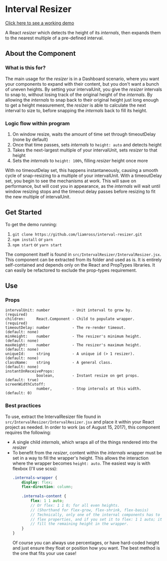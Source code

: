 # Interval Resizer

[Click here to see a working demo](https://liamross.github.io/interval-resizer/)

A React *resizer* which detects the height of its *internals*, then expands them
to the nearest multiple of a pre-defined interval.

## About the Component

### What is this for?
The main usage for the *resizer* is in a Dashboard scenario, where you want your
components to expand with their content, but you don't want a bunch of uneven
heights. By setting your intervalUnit, you give the *resizer* intervals to snap
to, without losing track of the original height of the *internals*. By allowing
the *internals* to snap back to their original height just long enough to get a
height measurement, the *resizer* is able to calculate the next interval to size
to, before snapping the *internals* back to fill its height.

### Logic flow within program
1. On window resize, waits the amount of time set through timeoutDelay (none by
default)
1. Once that time passes, sets *internals* to `height: auto` and detects height
1. Takes the next-largest multiple of your intervalUnit, sets *resizer* to 
that height
1. Sets the *internals* to `height: 100%`, filling *resizer* height once more

With no timeoutDelay set, this happens instantaneously, causing a smooth cycle 
of snap-resizing to a multiple of your intervalUnit. With a timeoutDelay set,
you begin to see the mechanisms at work. This will save on performance, but will
cost you in appearance, as the *internals* will wait until window resizing stops
and the timeout delay passes before resizing to fit the new multiple of
intervalUnit.

## Get Started
To get the demo running:
1. `git clone https://github.com/liamross/interval-resizer.git`
1. `npm install` or `yarn`
1. `npm start` or `yarn start`

The component itself is found in `src/IntervalResizer/IntervalResizer.jsx`. This
component can be extracted from its folder and used as is. It is entirely
self-contained and depends only on the React and PropTypes libraries. It can
easily be refactored to exclude the prop-types requirement.

## Use

### Props

```text
intervalUnit: number          - Unit interval to grow by.     (required)     
children:     React.Component - Child to populate wrapper.    (required)     
timeoutDelay: number          - The re-render timeout.        (default: none)
minHeight:    number          - The resizer's minimum height. (default: none)
maxHeight:    number          - The resizer's maximum height. (default: none)
uniqueId:     string          - A unique id (> 1 resizer).    (default: none)
className:    string          - A general class.              (default: none)
instantOnReceiveProps: 
              boolean,        - Instant resize on get props.  (default: true)
screenWidthCutoff: 
              number,         - Stop intervals at this width. (default: 0)
```

### Best practices
To use, extract the IntervalResizer file found in
`src/IntervalResizer/IntervalResizer.jsx` and place it within your React project
as needed. In order to work (as of August 15, 2017), this component requires the
following:
- A single child *internals*, which wraps all of the things rendered into the
*resizer*
- To benefit from the *resizer*, content within the *internals* wrapper must be
set in a way to fill the wrapper's height. This allows the interaction where the
wrapper becomes `height: auto`. The easiest way is with flexbox (I'll use 
scss):  
    ```scss
    .internals-wrapper {
        display: flex;
        flex-direction: column;
        
        .internals-content {
            flex: 1 1 auto; 
            // Or flex: 1 1 0; for all even heights.
            // (Shorthand for flex-grow, flex-shrink, flex-basis)
            // Technically, only one of the internal components has to have any
            // flex properties, and if you set it to flex: 1 1 auto; it will
            // fill the remaining height in the wrapper.
        }
    }
    ```  
    Of course you can always use percentages, or have hard-coded height and just
    ensure they float or position how you want. The best method is the one that
    fits your use case!
